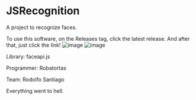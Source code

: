 # JSRecognition
A project to recognize faces.

To use this software, on the Releases tag, click the latest release.
And after that, just click the link!
![image](https://user-images.githubusercontent.com/72624799/143489356-e9e16b72-2486-450b-98ea-1b41d3d7646f.png)
![image](https://user-images.githubusercontent.com/72624799/143489376-778583f3-c1fa-42e4-a490-449947e92e07.png)


Library:
faceapi.js

Programmer:
Robatortas

Team:
Rodolfo
Santiago

Everything went to hell.
